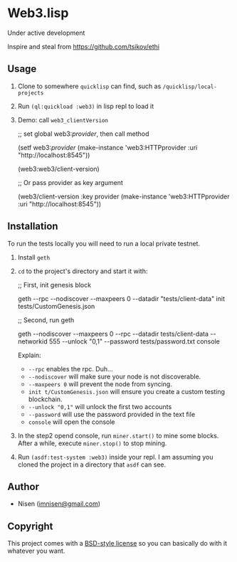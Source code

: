 

# Web3.lisp

Under active development

Inspire and steal from  <https://github.com/tsikov/ethi>


## Usage

1.  Clone to somewhere `quicklisp` can find, such as `/quicklisp/local-projects`
2.  Run `(ql:quickload :web3)` in lisp repl to load it
3.  Demo: call `web3_clientVersion`

    
    ;; set global web3:*provider*, then call method
    
    (setf web3:*provider* (make-instance 'web3:HTTPprovider :uri "http://localhost:8545"))
    
    (web3:web3/client-version)
    
    
    ;; Or pass provider as key argument
    
    (web3/client-version :key provider (make-instance 'web3:HTTPprovider :uri "http://localhost:8545"))


## Installation

To run the tests locally you will need to run a local private testnet.

1.  Install `geth`
2.  `cd` to the project's directory and start it with:

    ;; First, init genesis block
    
    geth --rpc --nodiscover --maxpeers 0 --datadir "tests/client-data" init tests/CustomGenesis.json
    
    ;; Second, run geth
    
    geth --nodiscover --maxpeers 0 --rpc --datadir tests/client-data --networkid 555 --unlock "0,1" --password tests/password.txt console
    
    Explain:
    - `--rpc` enables the rpc. Duh...
    - `--nodiscover` will make sure your node is not discoverable.
    - `--maxpeers 0` will prevent the node from syncing.
    - `init t/CustomGenesis.json` will ensure you create a custom testing blockchain.
    - `--unlock "0,1"` will unlock the first two accounts
    - `--password` will use the password provided in the text file
    - `console` will open the console

1.  In the step2 opend console, run `miner.start()` to mine some blocks. After a while, execute `miner.stop()` to stop mining.
2.  Run `(asdf:test-system :web3)` inside your repl. I am assuming you cloned the project in a directory that `asdf` can see.


## Author

-   Nisen (imnisen@gmail.com)


## Copyright

This project comes with a [BSD-style license](https://opensource.org/licenses/bsd-license.php) so you can basically do with it whatever you want.

